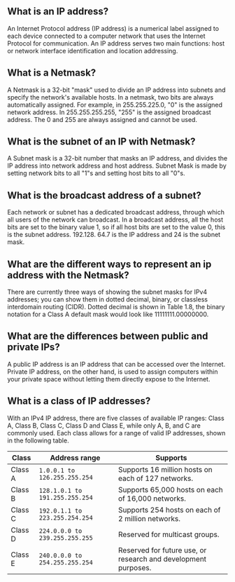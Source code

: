 ## What is an IP address?
An Internet Protocol address (IP address) is a numerical label assigned to each device connected to a computer network that uses the Internet Protocol for communication. An IP address serves two main functions: host or network interface identification and location addressing.
## What is a Netmask?
A Netmask is a 32-bit "mask" used to divide an IP address into subnets and specify the network's available hosts. In a netmask, two bits are always automatically assigned. For example, in 255.255.225.0, "0" is the assigned network address. In 255.255.255.255, "255" is the assigned broadcast address. The 0 and 255 are always assigned and cannot be used.
## What is the subnet of an IP with Netmask?
A Subnet mask is a 32-bit number that masks an IP address, and divides the IP address into network address and host address. Subnet Mask is made by setting network bits to all "1"s and setting host bits to all "0"s.
## What is the broadcast address of a subnet?
Each network or subnet has a dedicated broadcast address, through which all users of the network can broadcast. In a broadcast address, all the host bits are set to the binary value 1, so if all host bits are set to the value 0, this is the subnet address. 192.128. 64.7 is the IP address and 24 is the subnet mask.
## What are the different ways to represent an ip address with the Netmask?
There are currently three ways of showing the subnet masks for IPv4 addresses; you can show them in dotted decimal, binary, or classless interdomain routing (CIDR). Dotted decimal is shown in Table 1.8, the binary notation for a Class A default mask would look like 11111111.00000000.
## What are the differences between public and private IPs?
A public IP address is an IP address that can be accessed over the Internet. Private IP address, on the other hand, is used to assign computers within your private space without letting them directly expose to the Internet.
## What is a class of IP addresses?
With an IPv4 IP address, there are five classes of available IP ranges: Class A, Class B, Class C, Class D and Class E, while only A, B, and C are commonly used. Each class allows for a range of valid IP addresses, shown in the following table.

|Class           |Address range                  |Supports                     |
|----------------|-------------------------------|-----------------------------|
|Class A         |`1.0.0.1 to 126.255.255.254	`  |Supports 16 million hosts on each of 127 networks.|
|Class B         |`128.1.0.1 to 191.255.255.254` |Supports 65,000 hosts on each of 16,000 networks.|
|Class C         |`192.0.1.1 to 223.255.254.254` |Supports 254 hosts on each of 2 million networks.|
|Class D         |`224.0.0.0 to 239.255.255.255` |Reserved for multicast groups.|
|Class E         |`240.0.0.0 to 254.255.255.254` |Reserved for future use, or research and development purposes.|
